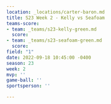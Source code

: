 ```yaml
---
location: _locations/carter-baron.md
title: S23 Week 2 - Kelly vs Seafoam
teams-score:
- team: _teams/s23-kelly-green.md
  score: 
- team: _teams/s23-seafoam-green.md
  score: 
field: "1"
date: 2022-09-18 10:45:00 -0400
season: 23
week: 2
mvp: ''
game-ball: ''
sportsperson: ''

---
```


